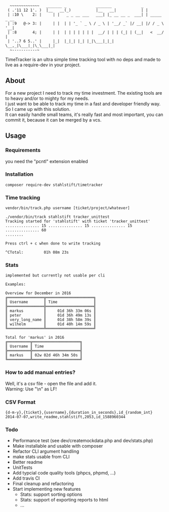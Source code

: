 ```
  ~~~~~~~~~~~~~   _______ _             _______             _             
 ( .'11 12 1'. )  |__   __(_)           |__   __|           | |
 | :10 \    2: |     | |   _ _ __ ___   ___| |_ __ __ _  ___| | _____ _ __
 | :9   @-> 3: |     | |  | | '_ ` _ \ / _ \ | '__/ _` |/ __| |/ / _ \ '__|
 | :8       4; |     | |  | | | | | | |  __/ | | | (_| | (__|   <  __/ |
 | '..7 6 5..' |     |_|  |_|_| |_| |_|\___|_|_|  \__,_|\___|_|\_\___|_|
  ~-----------~ 
```
   
TimeTracker is an ultra simple time tracking tool with no deps and made to live as a require-dev in your project.

## About
For a new project I need to track my time investment. The existing tools are to heavy and/or to mighty for my needs.     
I just want to be able to track my time in a fast and developer friendly way. So I came up with this solution.    
It can easily handle small teams, it's really fast and most important, you can commit it, because it can be merged by a vcs. 

## Usage
### Requirements
you need the "pcntl" extension enabled

### Installation
```
composer require-dev stahlstift/timetracker
```

### Time tracking
```
vendor/bin/track.php username [ticket/project/whatever]
```

```
./vendor/bin/track stahlstift tracker_unittest
Tracking started for 'stahlstift' with ticket 'tracker_unittest'
............... 15 ............... 15 ............... 15 ............... 60
........

Press ctrl + c when done to write tracking

^CTotal:         01h 08m 23s

```

### Stats
```
implemented but currently not usable per cli

Examples:

Overview for December in 2016
╔════════════════╦═════════════════════╗
║ Username       ║ Time                ║
╠════════════════╬═════════════════════╣
║ markus         ║     01d 36h 33m 06s ║
║ peter          ║     01d 36h 49m 13s ║
║ very_long_name ║     01d 38h 58m 39s ║
║ wilhelm        ║     01d 40h 14m 59s ║
╚════════════════╩═════════════════════╝

Total for 'markus' in 2016
╔══════════╦═════════════════════╗
║ Username ║ Time                ║
╠══════════╬═════════════════════╣
║ markus   ║ 02w 02d 46h 34m 50s ║
╚══════════╩═════════════════════╝
```

### How to add manual entries?
Well, it's a csv file - open the file and add it.   
Warning: Use "\n" as LF!

### CSV Format

```
{d-m-y},{ticket},{username},{duration_in_seconds},id_{random_int}
2014-07-07,write_readme,stahlstift,2053,id_1588960344
```

### Todo
* Performance test (see dev/createmockdata.php and dev/stats.php)
* Make installable and usable with composer
* Refactor CLI argument handling
* make stats usable from CLI
* Better readme
* UnitTests
* Add typcial code quality tools (phpcs, phpmd, ...)
* Add travis CI
* Final cleanup and refactoring
* Start implementing new features 
  * Stats: support sorting options
  * Stats: support of exporting reports to html 
  * ...
